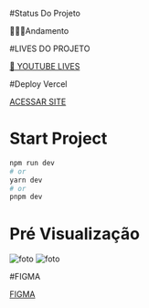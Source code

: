#Status Do Projeto

<p>🧑🏽‍💻Andamento</p>

#LIVES DO PROJETO 

<a href="https://www.youtube.com/watch?v=tjwfI4v1cvU&list=PLVC-vHDe5uBXo5eLfOMP2knPfPWVx-o2X">🎴 YOUTUBE LIVES</a>

#Deploy Vercel

<a href="https://blog-adv.vercel.app/">ACESSAR SITE</a>

# Start Project

```bash
npm run dev
# or
yarn dev
# or
pnpm dev
```
# Pré Visualização 
<img src="https://lh3.googleusercontent.com/wmPrtR2eV0dP-vKqp2wmjWLxDk0mxIDRuOHaYY73YbhBfT42b4ZGnqKLrq3LLVXVv1gwY7zs8dUdOfVz9ml9wJP63zYVMOJzZYIeRAwMYjQPL64w8npqPKvNlbUH2pJicJj6ZZnXVO1GpPROlBXljJZHYq2m24Oj1rxJnp3jwd_t_--3ftSk28KFvEer_olTjLhKeiONg9T4x1UYByLN57ju3pVYP8s0W2q0PtO1cHB_i3WA0pOkNBrHuARqmRtb3DGADa4_v-VWfr18irxxwIvFNscFyVXQaR2-5FN80Kr67Hz4ZKMdW_zgN6pWwXac7QJtryRXnlGcG1nfdAege-5A67LBh1AOeuejY91dgGms06GLss14tU3tgDdcIH0vYHTBIM5EEG-BahK5-KmzHc0MXdbjIawJ9ZH3_0tRlHqPJglvI3-8_5xxNprkb9bUhRVOkpMl5fACDSTw01djJj0fF4WzZTv-IH9fK1OLkcCscTIVqRORnk9XdyR807ccTaKvZZMDyxu14RCbj5dAJ3aQd-IR548q2HBSBfMptT0EaNBso8egZCsTCMmAhG342y1uCowDkL_DJ8GuFlw_s4tWinQthAO6Smy8qBuqvppB6MM1j75p9R2SaNz3CCeKC4nfvPBgjnCH_Pki2VyrDqw9MfTDLjfRqVCrwO9Wv7GKNZph-s4GpN0mF5dmCBGbfyjMqzjLZM06Z7UY7l8pRnu03zq1anUQ_c-SgEk-wftMFTKJwo4z1YFnNKlMsbpluAUbbRVtvKkKaW2zLgZtVQHXLBa-1_kqp7iazyIp3oZK-TJpbpPpSUZoweCJ3YsFgsP3OUwZxK6lO9FCHSxkh6qSOVbPMyfgadvWnIY5FVAbGiNl_STz55_OpqqzgP0zqKLjTn5X_-6PFJUlpRbBfKHJVZSTwC0tfybOEY5Tmv2WJYSZsVsrM5fN3vmAO80cjxGnXD1PJTNlgZnc=w1356-h618-no?authuser=1" alt="foto" />

<img src="https://lh3.googleusercontent.com/5LNAacPsK0LQcI4Y2Y4HVsQnpbn1m-dmqQn9hYYNDdagdzY66QxDdMRJWqx0V_q9XXV3WQXTYze7rhYRNaYs4MM7oJLW402RjEQm-JyZiaqoCBUqwvNZGur0p33gEzM9wsLleW-Z0v1KynsK5wN3ziPr9PQJa2UL2n-5P9rSVorjkAbAgKUccCw0oU40D1dXgeYCfZrFSioiRrhtyK9jojJQpBxPHgGgVr_RFURlVe2NGyZY7YyrQrNP73r8zTxH9KIfJgXZCXHICnyu83GFWJprPKMxWvjOEVKwtut4NI3u1i6gRk9ss6nQ7U2sovt1vD6y4-2fV_H1qsQHc7mTY8Yo0FpOwHPY2G7EiGdt50BcyoYPnScvSHOXvtm1IxFHBXNvlEnX9bv3-5EJRJHXmN14QQMUFMIDaqE-fKRVEIJM95NUlB-dLU051dc9p0kp1wGNDkoctwhyYhEVoDywTF2UmFVWKFq7wOyiXU3VTE9QCY1M8oACS-lxq86fUBQaDl-57OVh3BKbMMzu9_rdahyZ0cT03vK0W21_ZuehI4zyzSfYx3vrUfgPHIIcapykt8MPIIAbkTrCQlKvV_czTQf3ogv7yMGE454VF8VUG9VZK3UbZr7TWKxLjEw5Jp5QwIvj_ZCP6yTTgDSFNUQGfR6AHSx23wdvalOaB-YMWb887dJn-lwSUYgbfRXd7o1Oc6D4c_h-WGto0M8g3dZz_UhB36SeLi4oazVP72xi01FiufvJDP17oio9CUb3DCZYzIORy0jDsTQkoOypMM346nCArG4OzkoAZCo7lpwYcC-j51Qng4nu6PeibS_fjc4Kgk3HG6JvZHR0tp2MfUMIGzPGTGQxaRxIJKsmFE7QYW7-pP5FNUlYv-oilqS_kJ0YM-WfAOWUagdFnAGEpsvJnUPPjntZvoOL8GdxReJSDowGt-AOCZH0ROJJDKhFZqzx-QV-6H_qscCPp5Do=w1016-h631-no?authuser=1" alt="foto" />

#FIGMA

<a href="https://www.figma.com/file/SAAXsTwdiYOr9bNBeiaXhT/BLOG-ADVOCACIA?node-id=0%3A1&t=pBWf1yJTj4ZqddVQ-0" >FIGMA</a>
